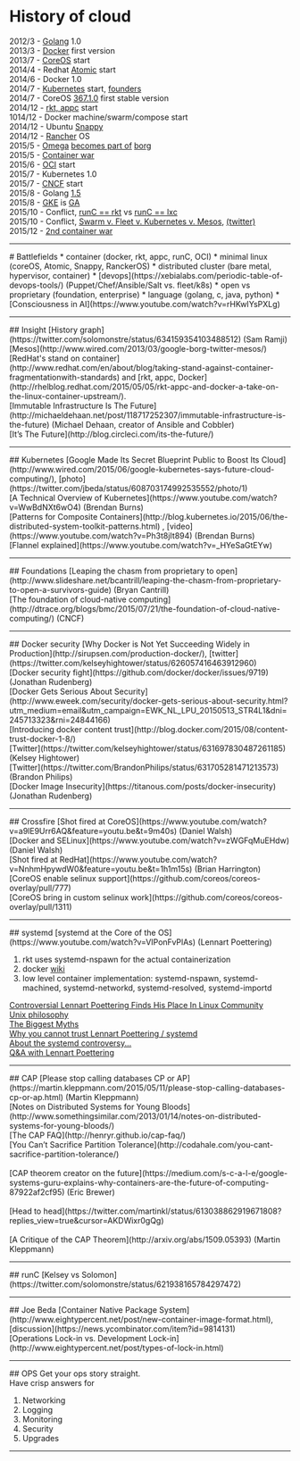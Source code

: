 # History of cloud

2012/3 - [Golang](https://golang.org/) 1.0<br>
2013/3 - [Docker](https://www.docker.com/) first version<br>
2013/7 - [CoreOS](https://coreos.com/) start<br>
2014/4 - Redhat [Atomic](http://www.projectatomic.io/) start<br>
2014/6 - Docker 1.0<br>
2014/7 - [Kubernetes](http://kubernetes.io/) start,  [founders](https://twitter.com/jbeda/status/608703174992535552/photo/1)<br>
2014/7 - CoreOS [367.1.0](https://coreos.com/blog/stable-release/) first stable version<br>
2014/12 - [rkt, appc](https://coreos.com/blog/rocket/) start<br>
1014/12 - Docker machine/swarm/compose start<br>
2014/12 - Ubuntu [Snappy](http://www.markshuttleworth.com/archives/1434)<br>
2014/12 - [Rancher](http://rancher.com/) OS<br>
2015/5 - [Omega](http://eurosys2013.tudos.org/wp-content/uploads/2013/paper/Schwarzkopf.pdf) [becomes part of](http://www.theplatform.net/2015/05/05/google-omega-to-become-part-of-borg-collective/) [borg](https://static.googleusercontent.com/media/research.google.com/zh-TW//pubs/archive/43438.pdf)<br>
2015/5 - [Container war](http://www.theregister.co.uk/2015/05/05/coreos_fest_roundtable/)<br>
2015/6 - [OCI](https://www.opencontainers.org/) start<br>
2015/7 - Kubernetes 1.0<br>
2015/7 - [CNCF](https://cncf.io/) start<br>
2015/8 - Golang [1.5](https://blog.golang.org/go1.5)<br>
2015/8 - [GKE](https://cloud.google.com/container-engine/) is [GA](http://googlecloudplatform.blogspot.tw/2015/08/Google-Container-Engine-is-Generally-Available.html)<br>
2015/10 - Conflict, [runC == rkt](https://twitter.com/solomonstre/status/655492971572277248) vs [runC == lxc](https://twitter.com/jbeda/status/655468385996673024)<br> 
2015/10 - Conflict, [Swarm v. Fleet v. Kubernetes v. Mesos](http://radar.oreilly.com/2015/10/swarm-v-fleet-v-kubernetes-v-mesos.html),  [(twitter)](https://twitter.com/BrandonPhilips/status/657228582381457408)<br>
2015/12 - [2nd container war](https://coreos.com/blog/making-sense-of-standards/)<br>
<hr>
# Battlefields
* container (docker, rkt, appc, runC, OCI)
* minimal linux (coreOS, Atomic, Snappy, RanckerOS)
* distributed cluster (bare metal, hypervisor, container)
* [devops](https://xebialabs.com/periodic-table-of-devops-tools/) (Puppet/Chef/Ansible/Salt vs. fleet/k8s)
* open vs proprietary (foundation, enterprise)
* language (golang, c, java, python)
* [Consciousness in AI](https://www.youtube.com/watch?v=rHKwIYsPXLg)

<hr>
## Insight
[History graph](https://twitter.com/solomonstre/status/634159354103488512) (Sam Ramji)<br>
[Mesos](http://www.wired.com/2013/03/google-borg-twitter-mesos/)<br>
[RedHat's stand on container](http://www.redhat.com/en/about/blog/taking-stand-against-container-fragmentationwith-standards) and [rkt, appc, Docker](http://rhelblog.redhat.com/2015/05/05/rkt-appc-and-docker-a-take-on-the-linux-container-upstream/).<br>
[Immutable Infrastructure Is The Future](http://michaeldehaan.net/post/118717252307/immutable-infrastructure-is-the-future) (Michael Dehaan, creator of Ansible and Cobbler)<br>
[It’s The Future](http://blog.circleci.com/its-the-future/)
<hr>
## Kubernetes
[Google Made Its Secret Blueprint Public to Boost Its Cloud](http://www.wired.com/2015/06/google-kubernetes-says-future-cloud-computing/), [photo](https://twitter.com/jbeda/status/608703174992535552/photo/1)<br>
[A Technical Overview of Kubernetes](https://www.youtube.com/watch?v=WwBdNXt6wO4) (Brendan Burns)<br>
[Patterns for Composite Containers](http://blog.kubernetes.io/2015/06/the-distributed-system-toolkit-patterns.html) , [video](https://www.youtube.com/watch?v=Ph3t8jIt894) (Brendan Burns)<br>
[Flannel explained](https://www.youtube.com/watch?v=_HYeSaGtEYw)
<hr>
## Foundations
[Leaping the chasm from proprietary to open](http://www.slideshare.net/bcantrill/leaping-the-chasm-from-proprietary-to-open-a-survivors-guide) (Bryan Cantrill)<br>
[The foundation of cloud-native computing](http://dtrace.org/blogs/bmc/2015/07/21/the-foundation-of-cloud-native-computing/) (CNCF)<br>
<hr>
## Docker security
[Why Docker is Not Yet Succeeding Widely in Production](http://sirupsen.com/production-docker/), [twitter](https://twitter.com/kelseyhightower/status/626057416463912960)<br>
[Docker security fight](https://github.com/docker/docker/issues/9719) (Jonathan Rudenberg)<br>
[Docker Gets Serious About Security](http://www.eweek.com/security/docker-gets-serious-about-security.html?utm_medium=email&utm_campaign=EWK_NL_LPU_20150513_STR4L1&dni=245713323&rni=24844166)<br>
[Introducing docker content trust](http://blog.docker.com/2015/08/content-trust-docker-1-8/)<br>
[Twitter](https://twitter.com/kelseyhightower/status/631697830487261185) (Kelsey Hightower)<br>
[Twitter](https://twitter.com/BrandonPhilips/status/631705281471213573) (Brandon Philips)<br>
[Docker Image Insecurity](https://titanous.com/posts/docker-insecurity) (Jonathan Rudenberg)<br>
<hr>
## Crossfire
[Shot fired at CoreOS](https://www.youtube.com/watch?v=a9lE9Urr6AQ&feature=youtu.be&t=9m40s) (Daniel Walsh)<br>
[Docker and SELinux](https://www.youtube.com/watch?v=zWGFqMuEHdw) (Daniel Walsh)<br>
[Shot fired at RedHat](https://www.youtube.com/watch?v=NnhmHpywdW0&feature=youtu.be&t=1h1m15s) (Brian Harrington)<br>
[CoreOS enable selinux support](https://github.com/coreos/coreos-overlay/pull/777)<br>
[CoreOS bring in custom selinux work](https://github.com/coreos/coreos-overlay/pull/1311)<br>
<hr>
## systemd
[systemd at the Core of the OS](https://www.youtube.com/watch?v=VIPonFvPlAs) (Lennart Poettering)<br>

1. rkt uses systemd-nspawn for the actual containerization
2. docker [wiki](http://en.wikipedia.org/wiki/Docker_%28software%29)
3. low level container implementation: systemd-nspawn, systemd-machined, systemd-networkd, systemd-resolved, systemd-importd

[Controversial Lennart Poettering Finds His Place In Linux Community](http://www.informationweek.com/software/operating-systems/controversial-lennart-poettering-finds-his-place-in-linux-community/a/d-id/1320316)<br>
[Unix philosophy](http://en.wikipedia.org/wiki/Unix_philosophy)<br>
[The Biggest Myths](http://0pointer.de/blog/projects/the-biggest-myths)<br>
[Why you cannot trust Lennart Poettering / systemd](https://www.linkedin.com/pulse/20140924071300-170035-why-you-cannot-trust-lennart-poettering-systemd)<br>
[About the systemd controversy...](http://blog.erratasec.com/2015/08/about-systemd-controversy.html#.VeOewd9_e6l)<br>
[Q&A with Lennart Poettering](https://coreos.com/blog/qa-with-lennart-systemd/)
<hr>
## CAP
[Please stop calling databases CP or AP](https://martin.kleppmann.com/2015/05/11/please-stop-calling-databases-cp-or-ap.html) (Martin Kleppmann)<br>
[Notes on Distributed Systems for Young Bloods](http://www.somethingsimilar.com/2013/01/14/notes-on-distributed-systems-for-young-bloods/)<br>
[The CAP FAQ](http://henryr.github.io/cap-faq/)<br>
[You Can’t Sacrifice Partition Tolerance](http://codahale.com/you-cant-sacrifice-partition-tolerance/)<br>
<br>
[CAP theorem creator on the future](https://medium.com/s-c-a-l-e/google-systems-guru-explains-why-containers-are-the-future-of-computing-87922af2cf95) (Eric Brewer)<br>
<br>
[Head to head](https://twitter.com/martinkl/status/613038862919671808?replies_view=true&cursor=AKDWixr0gQg)<br>
<br>
[A Critique of the CAP Theorem](http://arxiv.org/abs/1509.05393) (Martin Kleppmann)<br>
<hr>
## runC
[Kelsey vs Solomon](https://twitter.com/solomonstre/status/621938165784297472)<br>
<hr>
## Joe Beda
[Container Native Package System](http://www.eightypercent.net/post/new-container-image-format.html), [discussion](https://news.ycombinator.com/item?id=9814131)<br>
[Operations Lock-in vs. Development Lock-in](http://www.eightypercent.net/post/types-of-lock-in.html)<br>
<hr>
## OPS
Get your ops story straight.<br>
Have crisp answers for<br>

1. Networking
2. Logging
3. Monitoring
4. Security
5. Upgrades

<hr>
